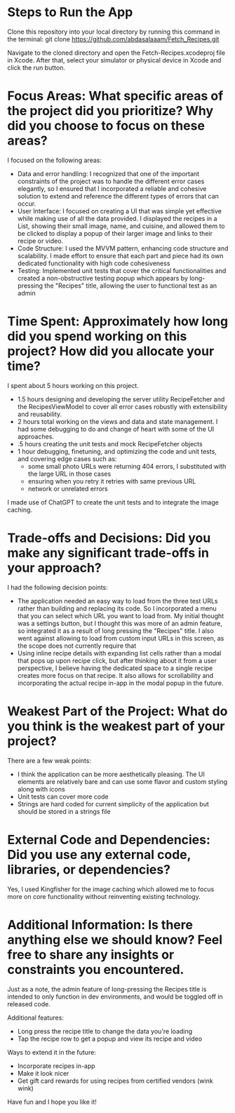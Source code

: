 # Steps to Run the App

Clone this repository into your local directory by running this command in the terminal:
git clone https://github.com/abdasalaaam/Fetch_Recipes.git

Navigate to the cloned directory and open the Fetch-Recipes.xcodeproj file in Xcode. After that, select your simulator or physical device in Xcode and click the run button. 

# Focus Areas: What specific areas of the project did you prioritize? Why did you choose to focus on these areas? 

I focused on the following areas:
- Data and error handling: I recognized that one of the important constraints of the project was to handle the different error cases elegantly, so I ensured that I incorporated a reliable and cohesive solution to extend and reference the different types of errors that can occur. 
- User Interface: I focused on creating a UI that was simple yet effective while making use of all the data provided. I displayed the recipes in a List, showing their small image, name, and cuisine, and allowed them to be clicked to display a popup of their larger image and links to their recipe or video. 
- Code Structure: I used the MVVM pattern, enhancing code structure and scalability. I made effort to ensure that each part and piece had its own dedicated functionality with high code cohesiveness 
- Testing: Implemented unit tests that cover the critical functionalities and created a non-obstructive testing popup which appears by long-pressing the "Recipes" title, allowing the user to functional test as an admin

# Time Spent: Approximately how long did you spend working on this project? How did you allocate your time?

I spent about 5 hours working on this project. 
- 1.5 hours designing and developing the server utility RecipeFetcher and the RecipesViewModel to cover all error cases robustly with extensibility and reusability. 
- 2 hours total working on the views and data and state management. I had some debugging to do and change of heart with some of the UI approaches. 
- .5 hours creating the unit tests and mock RecipeFetcher objects
- 1 hour debugging, finetuning, and optimizing the code and unit tests, and covering edge cases such as:
    - some small photo URLs were returning 404 errors, I substituted with the large URL in those cases
    - ensuring when you retry it retries with same previous URL
    - network or unrelated errors

I made use of ChatGPT to create the unit tests and to integrate the image caching.

# Trade-offs and Decisions: Did you make any significant trade-offs in your approach?

I had the following decision points:
- The application needed an easy way to load from the three test URLs rather than building and replacing its code. So I incorporated a menu that you can select which URL you want to load from. My initial thought was a settings button, but I thought this was more of an admin feature, so integrated it as a result of long pressing the "Recipes" title. I also went against allowing to load from custom input URLs in this screen, as the scope does not currently require that
- Using inline recipe details with expanding list cells rather than a modal that pops up upon recipe click, but after thinking about it from a user perspective, I believe having the dedicated space to a single recipe creates more focus on that recipe. It also allows for scrollability and incorporating the actual recipe in-app in the modal popup in the future. 

# Weakest Part of the Project: What do you think is the weakest part of your project?

There are a few weak points:
- I think the application can be more aesthetically pleasing. The UI elements are relatively bare and can use some flavor and custom styling along with icons
- Unit tests can cover more code
- Strings are hard coded for current simplicity of the application but should be stored in a strings file

# External Code and Dependencies: Did you use any external code, libraries, or dependencies?

Yes, I used Kingfisher for the image caching which allowed me to focus more on core functionality without reinventing existing technology. 

# Additional Information: Is there anything else we should know? Feel free to share any insights or constraints you encountered.

Just as a note, the admin feature of long-pressing the Recipes title is intended to only function in dev environments, and would be toggled off in released code.

Additional features:
- Long press the recipe title to change the data you're loading
- Tap the recipe row to get a popup and view its recipe and video

Ways to extend it in the future:
- Incorporate recipes in-app
- Make it look nicer
- Get gift card rewards for using recipes from certified vendors (wink wink)

Have fun and I hope you like it!
